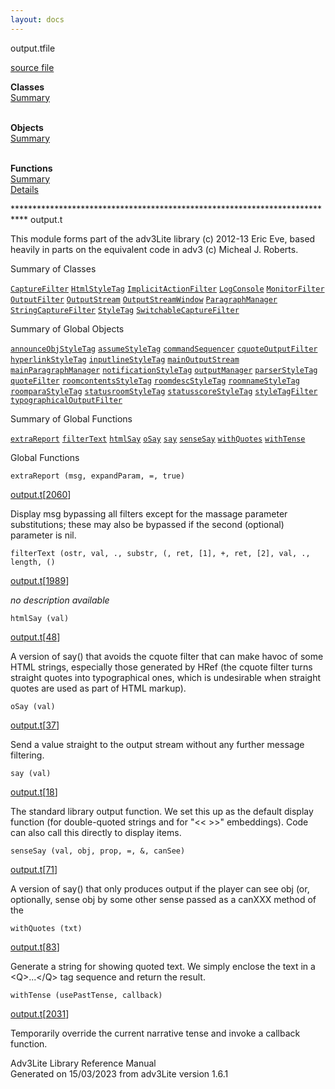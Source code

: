 ```yaml
---
layout: docs
---
```

<span class="title">output.t</span><span class="type">file</span>

[source file](../source/output.t.html)

**Classes**  
[Summary](#_ClassSummary_)  
 

**Objects**  
[Summary](#_ObjectSummary_)  
 

**Functions**  
[Summary](#_FunctionSummary_)  
[Details](#_Functions_)



\*\*\*\*\*\*\*\*\*\*\*\*\*\*\*\*\*\*\*\*\*\*\*\*\*\*\*\*\*\*\*\*\*\*\*\*\*\*\*\*\*\*\*\*\*\*\*\*\*\*\*\*\*\*\*\*\*\*\*\*\*\*\*\*\*\*\*\*\*\*\*\*\*\*\*
output.t

This module forms part of the adv3Lite library (c) 2012-13 Eric Eve,
based heavily in parts on the equivalent code in adv3 (c) Micheal J.
Roberts.



<span id="_ClassSummary_"></span>



<span class="hdln">Summary of Classes</span>  



[`CaptureFilter`](../object/CaptureFilter.html) [`HtmlStyleTag`](../object/HtmlStyleTag.html) [`ImplicitActionFilter`](../object/ImplicitActionFilter.html) [`LogConsole`](../object/LogConsole.html) [`MonitorFilter`](../object/MonitorFilter.html) [`OutputFilter`](../object/OutputFilter.html) [`OutputStream`](../object/OutputStream.html) [`OutputStreamWindow`](../object/OutputStreamWindow.html) [`ParagraphManager`](../object/ParagraphManager.html) [`StringCaptureFilter`](../object/StringCaptureFilter.html) [`StyleTag`](../object/StyleTag.html) [`SwitchableCaptureFilter`](../object/SwitchableCaptureFilter.html)
<span id="_ObjectSummary_"></span>



<span class="hdln">Summary of Global Objects</span>  



[`announceObjStyleTag`](../object/announceObjStyleTag.html) [`assumeStyleTag`](../object/assumeStyleTag.html) [`commandSequencer`](../object/commandSequencer.html) [`cquoteOutputFilter`](../object/cquoteOutputFilter.html) [`hyperlinkStyleTag`](../object/hyperlinkStyleTag.html) [`inputlineStyleTag`](../object/inputlineStyleTag.html) [`mainOutputStream`](../object/mainOutputStream.html) [`mainParagraphManager`](../object/mainParagraphManager.html) [`notificationStyleTag`](../object/notificationStyleTag.html) [`outputManager`](../object/outputManager.html) [`parserStyleTag`](../object/parserStyleTag.html) [`quoteFilter`](../object/quoteFilter.html) [`roomcontentsStyleTag`](../object/roomcontentsStyleTag.html) [`roomdescStyleTag`](../object/roomdescStyleTag.html) [`roomnameStyleTag`](../object/roomnameStyleTag.html) [`roomparaStyleTag`](../object/roomparaStyleTag.html) [`statusroomStyleTag`](../object/statusroomStyleTag.html) [`statusscoreStyleTag`](../object/statusscoreStyleTag.html) [`styleTagFilter`](../object/styleTagFilter.html) [`typographicalOutputFilter`](../object/typographicalOutputFilter.html)
<span id="FunctionSummary_"></span>



<span class="hdln">Summary of Global Functions</span>  



[`extraReport`](#extraReport) [`filterText`](#filterText) [`htmlSay`](#htmlSay) [`oSay`](#oSay) [`say`](#say) [`senseSay`](#senseSay) [`withQuotes`](#withQuotes) [`withTense`](#withTense)

<span id="_Functions_"></span>



<span class="hdln">Global Functions</span>  



<span id="extraReport"></span>

`extraReport (msg, expandParam, =, true)`

[output.t](../file/output.t.html)\[[2060](../source/output.t.html#2060)\]



Display msg bypassing all filters except for the massage parameter
substitutions; these may also be bypassed if the second (optional)
parameter is nil.



<span id="filterText"></span>

`filterText (ostr, val, ., substr, (, ret, [1], +, ret, [2], val, ., length, ()`

[output.t](../file/output.t.html)\[[1989](../source/output.t.html#1989)\]



*no description available*



<span id="htmlSay"></span>

`htmlSay (val)`

[output.t](../file/output.t.html)\[[48](../source/output.t.html#48)\]



A version of say() that avoids the cquote filter that can make havoc of
some HTML strings, especially those generated by HRef (the cquote filter
turns straight quotes into typographical ones, which is undesirable when
straight quotes are used as part of HTML markup).



<span id="oSay"></span>

`oSay (val)`

[output.t](../file/output.t.html)\[[37](../source/output.t.html#37)\]



Send a value straight to the output stream without any further message
filtering.



<span id="say"></span>

`say (val)`

[output.t](../file/output.t.html)\[[18](../source/output.t.html#18)\]



The standard library output function. We set this up as the default
display function (for double-quoted strings and for "\<\< \>\>"
embeddings). Code can also call this directly to display items.



<span id="senseSay"></span>

`senseSay (val, obj, prop, =, &, canSee)`

[output.t](../file/output.t.html)\[[71](../source/output.t.html#71)\]



A version of say() that only produces output if the player can see obj
(or, optionally, sense obj by some other sense passed as a canXXX method
of the



<span id="withQuotes"></span>

`withQuotes (txt)`

[output.t](../file/output.t.html)\[[83](../source/output.t.html#83)\]



Generate a string for showing quoted text. We simply enclose the text in
a \<Q\>...\</Q\> tag sequence and return the result.



<span id="withTense"></span>

`withTense (usePastTense, callback)`

[output.t](../file/output.t.html)\[[2031](../source/output.t.html#2031)\]



Temporarily override the current narrative tense and invoke a callback
function.





Adv3Lite Library Reference Manual  
Generated on 15/03/2023 from adv3Lite version 1.6.1


